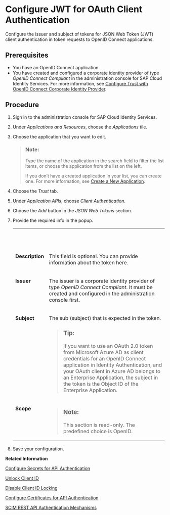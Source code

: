 <!-- loiodb97a69901484f9da284d582ed0244ff -->

# Configure JWT for OAuth Client Authentication

Configure the issuer and subject of tokens for JSON Web Token \(JWT\) client authentication in token requests to OpenID Connect applications.



<a name="loiodb97a69901484f9da284d582ed0244ff__prereq_lz2_wxt_1tb"/>

## Prerequisites

-   You have an OpenID Connect application.
-   You have created and configured a corporate identity provider of type *OpenID Connect Compliant* in the administration console for SAP Cloud Identity Services. For more information, see [Configure Trust with OpenID Connect Corporate Identity Provider](configure-trust-with-openid-connect-corporate-identity-provider-8ff83a1.md).




## Procedure

1.  Sign in to the administration console for SAP Cloud Identity Services.

2.  Under *Applications and Resources*, choose the *Applications* tile.

3.  Choose the application that you want to edit.

    > ### Note:  
    > Type the name of the application in the search field to filter the list items, or choose the application from the list on the left.
    > 
    > If you don’t have a created application in your list, you can create one. For more information, see [Create a New Application](create-a-new-application-0d4b255.md).

4.  Choose the *Trust* tab.

5.  Under *Application APIs*, choose *Client Authentication*.

6.  Choose the *Add* button in the *JSON Web Tokens* section.

7.  Provide the required info in the popup.


    <table>
    <tr>
    <th valign="top">

     
    
    </th>
    <th valign="top">

     
    
    </th>
    </tr>
    <tr>
    <td valign="top">
    
    **Description**
    
    </td>
    <td valign="top">
    
    This field is optional. You can provide information about the token here.
    
    </td>
    </tr>
    <tr>
    <td valign="top">
    
    **Issuer**
    
    </td>
    <td valign="top">
    
    The issuer is a corporate identity provider of type *OpenID Connect Compliant*. It must be created and configured in the administration console first.
    
    </td>
    </tr>
    <tr>
    <td valign="top">
    
    **Subject**
    
    </td>
    <td valign="top">
    
    The sub \(subject\) that is expected in the token.

    > ### Tip:  
    > If you want to use an OAuth 2.0 token from Microsoft Azure AD as client credentials for an OpenID Connect application in Identity Authentication, and your OAuth client in Azure AD belongs to an Enterprise Application, the subject in the token is the Object ID of the Enterprise Application.


    
    </td>
    </tr>
    <tr>
    <td valign="top">
    
    **Scope**
    
    </td>
    <td valign="top">
    
    > ### Note:  
    > This section is read-only. The predefined choice is OpenID.


    
    </td>
    </tr>
    </table>
    
8.  Save your configuration.


**Related Information**  


[Configure Secrets for API Authentication](configure-secrets-for-api-authentication-5c3c35e.md "This document describes how developers configure secrets with scopes and validity for client authentication.")

[Unlock Client ID](unlock-client-id-665b9e0.md "Unlock the client ID after five failed logon attempts before the automatic unlock time of 60 minutes has passed.")

[Disable Client ID Locking](disable-client-id-locking-f1dc77e.md "You can disable the automatic lock of the client ID after five failed logon attempts.")

[Configure Certificates for API Authentication](configure-certificates-for-api-authentication-c408083.md "This document describes how developers configure the certificates used for authentication when the API methods and OpenID Connect scenarios of Identity Authentication are used.")

[SCIM REST API Authentication Mechanisms](scim-rest-api-authentication-mechanisms-c599c89.md "See how to configure the authentication mechanisms for the SCIM REST API methods of Identity Authentication.")

